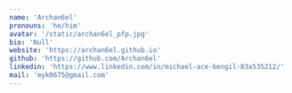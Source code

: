 ```yaml
---
name: 'Archan6el'
pronouns: 'he/him'
avatar: '/static/archan6el_pfp.jpg'
bio: 'Null'
website: 'https://archan6el.github.io'
github: 'https://github.com/Archan6el'
linkedin: 'https://www.linkedin.com/in/michael-ace-bengil-83a535212/'
mail: 'myk0675@gmail.com'
---
```


